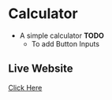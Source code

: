 # Calculator
- A simple calculator
**TODO**
  - To add Button Inputs
## Live Website
[Click Here](https://cerulean-snickerdoodle-378ad7.netlify.app/)
